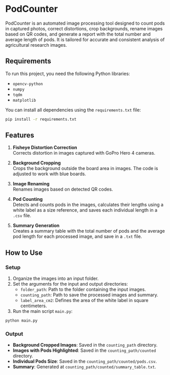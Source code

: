 # PodCounter

PodCounter is an automated image processing tool designed to count pods in captured photos, correct distortions, crop backgrounds, rename images based on QR codes, and generate a report with the total number and average length of pods. It is tailored for accurate and consistent analysis of agricultural research images.

## Requirements
To run this project, you need the following Python libraries:
- `opencv-python`
- `numpy`
- `tqdm`
- `matplotlib`

You can install all dependencies using the `requirements.txt` file:
```bash 
pip install -r requirements.txt
```

## Features
1. **Fisheye Distortion Correction**  
   Corrects distortion in images captured with GoPro Hero 4 cameras.

2. **Background Cropping**  
   Crops the background outside the board area in images. The code is adjusted to work with blue boards.

3. **Image Renaming**  
   Renames images based on detected QR codes.

4. **Pod Counting**  
   Detects and counts pods in the images, calculates their lengths using a white label as a size reference, and saves each individual length in a `.csv` file.

5. **Summary Generation**  
   Creates a summary table with the total number of pods and the average pod length for each processed image, and save in a `.txt` file.

## How to Use
### Setup
1. Organize the images into an input folder.
2. Set the arguments for the input and output directories:
   - `folder_path`: Path to the folder containing the input images.
   - `counting_path`: Path to save the processed images and summary.
   - `label_area_cm2`: Defines the area of the white label in square centimeters.
3. Run the main script `main.py`:
```bash 
python main.py
```

### Output
- **Background Cropped Images**: Saved in the `counting_path` directory.
- **Images with Pods Highlighted**: Saved in the `counting_path/counted` directory.
- **Individual Pods Size**: Saved in the `counting_path/counted/pods.csv`.
- **Summary**: Generated at `counting_path/counted/summary_table.txt`.

